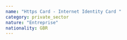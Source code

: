```yaml
---
name: "Https Card - Internet Identity Card "
category: private_sector
nature: "Entreprise"
nationality: GBR
---
```

    